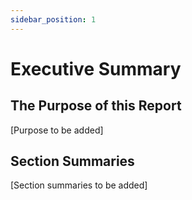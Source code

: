 ```yaml
---
sidebar_position: 1
---
```


# Executive Summary

## The Purpose of this Report

[Purpose to be added]

## Section Summaries

[Section summaries to be added] 